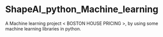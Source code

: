 # ShapeAI_python_Machine_learning
A Machine learning project &lt; BOSTON HOUSE PRICING >, by using some machine learning libraries in python.
